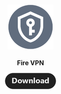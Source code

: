<p align="center">
<a href="https://play.google.com/store/apps/details?id=com.kjaydev.firevpn">
<img src="/Kjay%20VPN/20220705_094425.png" width="150">
</a>
</p> 
<h2 align="center">
<b>Fire VPN</b>
</h2>
<p align="center">
<a href="https://play.google.com/store/apps/details?id=com.kjaydev.firevpn">
<img src="/Kjay%20VPN/download.png">
</a>
</p>
